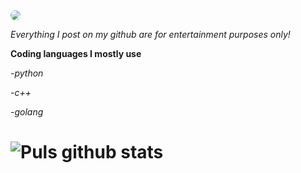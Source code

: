 <img src="https://media4.giphy.com/media/TgyJebqyMtPrOxiPdk/200.gif" style="border-radius: 75%;">

*Everything I post on my github are for entertainment purposes only!* 


**Coding languages I mostly use**

-*python*

-*c++*

-*golang*

# ![Puls github stats](https://github-readme-stats.vercel.app/api?username=Puls1337&show_icons=true&theme=tokyonight)

